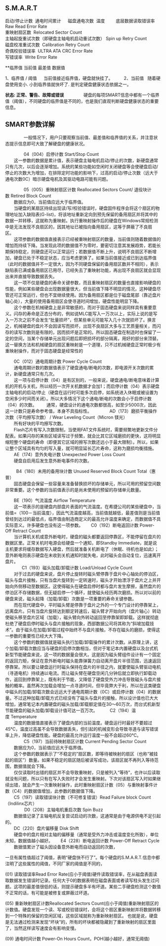 
## S.M.A.R.T
  
启动/停止计数  通电时间累计    　磁盘通电次数    温度 　　
底层数据读取错误率      Raw Read Error Rate   
重映射扇区数           Relocated Sector Count 　　   
主轴起旋重试次数（即硬盘主轴电机启动重试次数） Spin up Retry Count   
磁盘校准重试次数       Calibration Retry Count   
奇偶校验错误率        ULTRA ATA CRC Error Rate   
写错误率             Write Error Rate



**临界值 当前值   最差值  数据值 

1、临界值 / 阈值    　   当前值接近临界值，硬盘就快挂了。
　　
2、当前值   随着硬盘使用变小. 小到临界值就快坏了.  是判定硬盘健康状态依据之一。
　　

**状态:  正常、警告、故障或错误**
　　
　　硬盘的每项SMART信息中都有一个临界值（阈值），不同硬盘的临界值是不同的，也是我们直观判断硬盘健康状态的重要信息。
　　


## SMART参数详解
　　
　　一般情况下，用户只要观察当前值、最差值和临界值的关系，并注意状态提示信息即可大致了解硬盘的健康状况。


　　
　　04（004）启停计数 Start/Stop Count  
　　这一参数的数据是累计值，表示硬盘主轴电机启动/停止的次数，新硬盘通常只有几次，以后会逐渐增加。系统的某些功能如空闲时关闭硬盘等会使硬盘启动/停止的次数大为增加，在排除定时功能的影响下，过高的启动/停止次数（远大于通电次数0C）暗示硬盘电机及其驱动电路可能有问题。   

　　
　　05（005）重映射扇区计数 Reallocated Sectors Count/ 退役块计数 Retired Block Count  
　　数据应为0，当前值应远大于临界值。  
　　当硬盘的某扇区持续出现读/写/校验错误时，硬盘固件程序会将这个扇区的物理地址加入缺陷表(G-list)，将该地址重新定向到预先保留的备用扇区并将其中的数据一并转移，这就称为重映射。执行重映射操作后的硬盘在Windows常规检测中是无法发现不良扇区的，因其地址已被指向备用扇区，这等于屏蔽了不良扇区。   
　　这项参数的数据值直接表示已经被重映射扇区的数量，当前值则随着数据值的增加而持续下降。当发现此项的数据值不为零时，要密切注意其发展趋势，若能长期保持稳定，则硬盘还可以正常运行；若数据值不断上升，说明不良扇区不断增加，硬盘已处于不稳定状态，应当考虑更换了。如果当前值接近或已到达临界值（此时的数据值并不一定很大，因为不同硬盘保留的备用扇区数并不相同），表示缺陷表已满或备用扇区已用尽，已经失去了重映射功能，再出现不良扇区就会显现出来并直接导致数据丢失。   
　　这一项不仅是硬盘的寿命关键参数，而且重映射扇区的数量也直接影响硬盘的性能，例如某些硬盘会出现数据量很大，但当前值下降不明显的情况，这种硬盘尽管还可正常运行，但也不宜继续使用。因为备用扇区都是位于磁盘尾部（靠近盘片轴心处），大量的使用备用扇区会使寻道时间增加，硬盘性能明显下降。   
　　这个参数在机械硬盘上是非常敏感的，而对于固态硬盘来说同样具有重要意义。闪存的寿命是正态分布的，例如说MLC能写入一万次以上，实际上说的是写入一万次之前不会发生“批量损坏”，但某些单元可能写入几十次就损坏了。换言之，机械硬盘的盘片不会因读写而损坏，出现不良扇区大多与工艺质量相关，而闪存的读写次数则是有限的，因而损坏是正常的。所以固态硬盘在制造时也保留了一定的空间，当某个存储单元出现问题后即把损坏的部分隔离，用好的部分来顶替。这一替换方法和机械硬盘的扇区重映射是一个道理，只不过机械硬盘正常时极少有重映射操作，而对于固态硬盘是经常性的


　　0C（012）通电周期计数 Power Cycle Count  
　　通电周期计数的数据值表示了硬盘通电/断电的次数，即电源开关次数的累计，新硬盘通常只有几次。   
　　这一项与启停计数（04）是有区别的，一般来说，硬盘通电/断电意味着计算机的开机与关机，所以经历一次开关机数据才会加1；而启停计数（04）表示硬盘主轴电机的启动/停止（硬盘在运行时可能多次启停，如系统进入休眠或被设置为空闲多少时间而关闭）。所以大多情况下这个通电/断电的次数会小于启停计数（04）的次数。
　　通常，硬盘设计的通电次数都很高，如至少5000次，因此这一计数只是寿命参考值，本身不具指标性。
 
　
　　AD（173）磨损平衡操作次数（平均擦写次数） / Wear Leveling Count（Micron 镁光）  
　　所有好块的平均擦写次数。   
　　Flash芯片有写入次数限制，当使用FAT文件系统时，需要频繁地更新文件分配表。如果闪存的某些区域读写过于频繁，就会比其它区域磨损的更快，这将明显缩短整个硬盘的寿命（即便其它区域的擦写次数还远小于最大限制）。所以，如果让整个区域具有均匀的写入量，就可明显延长芯片寿命，这称为磨损均衡措施。
 
　　AE（174）意外失电计数 Unexpected Power Loss Count  
　　硬盘自启用后发生意外断电事件的次数。
 

 
　　B4（180）未用的备用块计数 Unused Reserved Block Count Total（惠普）  
　　固态硬盘会保留一些容量来准备替换损坏的存储单元，所以可用的预留空间数非常重要。这个参数的当前值表示的是尚未使用的预留的存储单元数量。
 

　　BE（190）气流温度 Airflow Temperature  
　　这一项表示的是硬盘内部盘片表面的气流温度。在希捷公司的某些硬盘中，当前值=（100－当前温度），因此气流温度越高，当前值就越低，最差值则是当前值曾经到达过的最低点，临界值由制造商定义的最高允许温度来确定，而数据值不具实际意义。许多硬盘也没有这一项参数。
 
　C0（192）断电返回计数 Power-Off Retract Count  
　　当计算机关机或意外断电时，硬盘的磁头都要返回停靠区，不能停留在盘片的数据区里。正常关机时电源会给硬盘一个通知，即Standby Immediate，就是说主机要求将缓存数据写入硬盘，然后就准备关机断电了（休眠、待机也是如此）；意外断电则表示硬盘在未收到关机通知时就失电，此时磁头会自动复位，迅速离开盘片。   
　
 
　　C1（193）磁头加载/卸载计数 Load/Unload Cycle Count  
　　对于过去的硬盘来说，盘片停止旋转时磁头臂停靠于盘片中心轴处的停泊区，磁头与盘片接触，只有当盘片旋转到一定转速时，磁头才开始漂浮于盘片之上并开始向外侧移动至数据区。这使得磁头在硬盘启停时都与盘片发生摩擦，虽然盘片的停泊区不存储数据，但无疑启停一个循环，就使磁头经历两次磨损。所以对以前的硬盘来说，磁头起降（加载/卸载）次数是一项重要的寿命关键参数。   
　　而在现代硬盘中，平时磁头臂是停靠于盘片之外的一个专门设计的停靠架上，远离盘片。只有当盘片旋转达到额定转速后，磁头臂才开始向内（盘片轴心）转动使磁头移至盘片区域（加载），磁头臂向外转动返回至停靠架即卸载。这样就彻底杜绝了硬盘启停时磁头与盘片接触的现象，西部数据公司将其称为“斜坡加载技术”。由于磁头在加载/卸载过程中始终不与盘片接触，不存在磁头的磨损，使得这一参数的重要性已经大大下降。   
　　这个参数的数据值就是磁头执行加载/卸载操作的累计次数。从原理上讲，这个加载/卸载次数应当与硬盘的启停次数相当，但对于笔记本内置硬盘以及台式机新型节能硬盘来说，这一项的数据量会很大。这是因为磁头臂组件设计有一个固定的返回力矩，保证在意外断电时磁头能靠弹簧力自动离开盘片半径范围，迅速返回停靠架。所以要让硬盘运行时磁头保持在盘片的半径之内，就要使磁头臂驱动电机（寻道电机）持续通以电流。而让磁头臂在硬盘空闲几分钟后就立即执行卸载动作，返回到停靠架上，既有利于节能，又降低了硬盘受外力冲击导致磁头与盘片接触的概率。虽然再次加载会增加一点寻道时间，但毕竟弊大于利，所以在这类硬盘中磁头的加载/卸载次数会远远大于通电周期计数（0C）或启停计数（04）的数据量。不过这种加载/卸载方式已经没有了磁头与盘片的接触，所以设计值也已大大增加，通常笔记本内置硬盘的磁头加载/卸载额定值在30～60万次，而台式机新型节能硬盘的磁头加载/卸载设计值可达一百万次。
 
　　C2（194）温度 Temperature  
　　温度的数据值直接表示了硬盘内部的当前温度。硬盘运行时最好不要超过45℃，温度过高虽不会导致数据丢失，但引起的机械变形会导致寻道与读写错误率上升，降低硬盘性能。硬盘的最高允许运行温度一般不会超过60℃。   
　　
　　C5（197）当前待映射扇区计数 Current Pending Sector Count  
　　数据应为0，当前值应远大于临界值。  
　　这个参数的数据表示了“不稳定的”扇区数，即等待被映射的扇区（也称“被挂起的扇区”）数量。如果不稳定的扇区随后被读写成功，该扇区就不再列入等待范围，数据值就会下降。   
　　仅仅读取时出错的扇区并不会导致重映射，只是被列入“等待”，也许以后读取就没有问题，所以只有在写入失败时才会发生重映射。下次对该扇区写入时如果继续出错，就会产生一次重映射操作，此时重映射扇区计数（05）与重映射事件计数（C4）的数据值增加，此参数的数据值下降。  
　　C5（197）读取错误块计数（不可修复错误）Read Failure block Count（Indilinx芯片）
   
　
 
 
　　D0（208）主轴电机重启次数 Spin Buzz  
　　数据值记录了主轴电机反复尝试启动的次数，这通常是由于电源供电不足引起的。   
　　DC（220）盘片偏移量 Disk Shift  
　　硬盘中的盘片相对主轴的偏移量（通常是受外力冲击或温度变化所致），单位未知，数据值越小越好。
 
　E4（228）断电返回计数 Power-Off Retract Cycle  
　　数据值累计了磁头因设备意外断电而自动返回的次数，
 
　　

一旦有属性值超过了阈值，表明“硬盘快不行了”。每个硬盘的S.M.A.R.T.信息中都注明了这些属性的阈值，不同厂家的阈值是不同的，

(01) 读取错误率Read Error Rate(应小于阈值)硬件读取错误率，在从磁盘表面读取数据发生错误时记录。任何大于0的数据表明在磁盘表面或者读写柱头发生过问题。这项的最差值很低的话，则提示硬盘多半有坏道。某些二手硬盘检测这个数值不正常的话，有可能是被修复或屏蔽过坏道。

(05) 重新映射扇区计数Reallocated Sectors Count(应小于阈值)重新映射扇区的计数值。硬盘发现一个读、写或校验错误时，会将这个扇区重新映射并将数据转移到一个特殊的保留的空闲区域，这些区域就称为重新映射扇区。 
也就是说，硬盘是无法通过检测来发现“坏块”的，所有的坏块都被隐藏到了重新映射的扇区里面了，当然这样读写速度会有影响变慢。

(09) 通电时间计数 Power-On Hours Count，POH(越小越好，通常无阈值)
